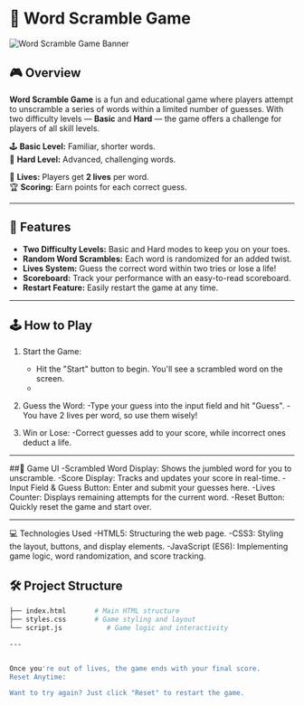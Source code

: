 # 🧩 Word Scramble Game

![Word Scramble Game Banner](https://user-images.githubusercontent.com/your-image.png)

## 🎮 Overview

**Word Scramble Game** is a fun and educational game where players attempt to unscramble a series of words within a limited number of guesses. With two difficulty levels — **Basic** and **Hard** — the game offers a challenge for players of all skill levels.

🕹️ **Basic Level:** Familiar, shorter words.  
🎯 **Hard Level:** Advanced, challenging words.

🔧 **Lives:** Players get **2 lives** per word.  
🏆 **Scoring:** Earn points for each correct guess.

---

## 🚀 Features

- **Two Difficulty Levels:** Basic and Hard modes to keep you on your toes.
- **Random Word Scrambles:** Each word is randomized for an added twist.
- **Lives System:** Guess the correct word within two tries or lose a life!
- **Scoreboard:** Track your performance with an easy-to-read scoreboard.
- **Restart Feature:** Easily restart the game at any time.

---

## 🕹️ How to Play
1) Start the Game:
    - Hit the "Start" button to begin. You'll see a scrambled word on the screen.
    - 
2) Guess the Word:
    -Type your guess into the input field and hit "Guess".
    -You have 2 lives per word, so use them wisely!
   
3) Win or Lose:
    -Correct guesses add to your score, while incorrect ones deduct a life.

---

##🎨 Game UI
    -Scrambled Word Display: Shows the jumbled word for you to unscramble.
    -Score Display: Tracks and updates your score in real-time.
    -Input Field & Guess Button: Enter and submit your guesses here.
    -Lives Counter: Displays remaining attempts for the current word.
    -Reset Button: Quickly reset the game and start over.

---

💻 Technologies Used
    -HTML5: Structuring the web page.
    -CSS3: Styling the layout, buttons, and display elements.
    -JavaScript (ES6): Implementing game logic, word randomization, and score tracking.

## 🛠️ Project Structure

```bash
├── index.html       # Main HTML structure
├── styles.css       # Game styling and layout
└── script.js           # Game logic and interactivity

---


Once you're out of lives, the game ends with your final score.
Reset Anytime:

Want to try again? Just click "Reset" to restart the game.
